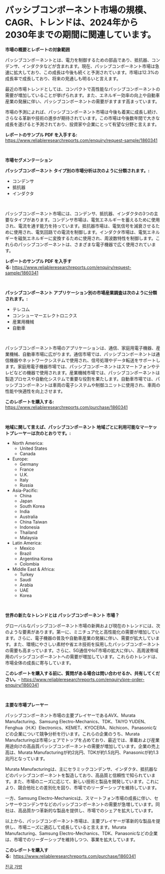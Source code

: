 <p><h1>パッシブコンポーネント市場の規模、CAGR、トレンドは、2024年から2030年までの期間に関連しています。</h1></p><p><strong>市場の概要とレポートの対象範囲</strong></p>
<p><p>パッシブコンポーネントとは、電力を制御するための部品であり、抵抗器、コンデンサ、インダクタなどが含まれます。現在、パッシブコンポーネント市場は急速に拡大しており、この成長は今後も続くと予測されています。市場は12.3%の成長率で成長しており、将来の見通しも明るいと言えます。</p><p>最近の市場トレンドとしては、コンパクトで高性能なパッシブコンポーネントの需要が増加していることが挙げられます。また、エネルギー効率の向上や自動車産業の発展に伴い、パッシブコンポーネントの需要がますます高まっています。</p><p>市場の予測によれば、パッシブコンポーネント市場は今後も着実に成長し続け、さらなる革新や技術の進歩が期待されています。この市場は今後数年間で大きな成長を遂げると予測されており、投資家や企業にとって有望な分野と言えます。</p></p>
<p><strong>レポートのサンプル PDF を入手する:</strong> <a href="https://www.reliableresearchreports.com/enquiry/request-sample/1860341">https://www.reliableresearchreports.com/enquiry/request-sample/1860341</a></p>
<p>&nbsp;</p>
<p><strong>市場セグメンテーション</strong></p>
<p><strong>パッシブコンポーネント タイプ別の市場分析は次のように分類されます。:</strong></p>
<p><ul><li>コンデンサ</li><li>抵抗器</li><li>インダクタ</li></ul></p>
<p>&nbsp;</p>
<p><p>パッシブコンポーネント市場には、コンデンサ、抵抗器、インダクタの3つの主要なタイプがあります。コンデンサ市場は、電気エネルギーを蓄えるために使用され、電流を通す能力を持っています。抵抗器市場は、電気信号を減衰させるために使用され、電気回路での電流を制御します。インダクタ市場は、電気エネルギーを磁気エネルギーに変換するために使用され、周波数特性を制御します。これらのパッシブコンポーネントは、さまざまな電子機器で広く使用されています。</p></p>
<p><strong>レポートのサンプル PDF を入手する:</strong>&nbsp;<a href="https://www.reliableresearchreports.com/enquiry/request-sample/1860341">https://www.reliableresearchreports.com/enquiry/request-sample/1860341</a></p>
<p>&nbsp;</p>
<p><strong> パッシブコンポーネント アプリケーション別の市場産業調査は次のように分類されます。:</strong></p>
<p><ul><li>テレコム</li><li>コンシューマーエレクトロニクス</li><li>産業用機械</li><li>自動車</li></ul></p>
<p>&nbsp;</p>
<p><p>パッシブコンポーネント市場のアプリケーションは、通信、家庭用電子機器、産業機械、自動車市場に広がります。通信市場では、パッシブコンポーネントは通信機器やネットワークシステムで使用され、信号処理やデータ転送をサポートします。家庭用電子機器市場では、パッシブコンポーネントはスマートフォンやテレビなどの機器で使用されます。産業機械市場では、パッシブコンポーネントは製造プロセスや自動化システムで重要な役割を果たします。自動車市場では、パッシブコンポーネントは車両の電子システムや制御ユニットに使用され、車両の性能や快適性を向上させます。</p></p>
<p><strong>このレポートを購入する:</strong>&nbsp; <a href="https://www.reliableresearchreports.com/purchase/1860341">https://www.reliableresearchreports.com/purchase/1860341</a></p>
<p>&nbsp;</p>
<p><strong>地域に関して言えば、パッシブコンポーネント 地域ごとに利用可能なマーケットプレーヤーは次のとおりです。:</strong></p>
<p><ul>
    <li>
        North America:
        <ul>
            <li>United States</li>
            <li>Canada</li>
        </ul>
    </li>
    <li>
        Europe:
        <ul>
            <li>Germany</li>
            <li>France</li>
            <li>U.K.</li>
            <li>Italy</li>
            <li>Russia</li>
        </ul>
    </li>
    <li>
        Asia-Pacific:
        <ul>
            <li>China</li>
            <li>Japan</li>
            <li>South Korea</li>
            <li>India</li>
            <li>Australia</li>
            <li>China Taiwan</li>
            <li>Indonesia</li>
            <li>Thailand</li>
            <li>Malaysia</li>
        </ul>
    </li>
    <li>
        Latin America:
        <ul>
            <li>Mexico</li>
            <li>Brazil</li>
            <li>Argentina Korea</li>
            <li>Colombia</li>
        </ul>
    </li>
    <li>
        Middle East & Africa:
        <ul>
            <li>Turkey</li>
            <li>Saudi</li>
            <li>Arabia</li>
            <li>UAE</li>
            <li>Korea</li>
        </ul>
    </li>
    </ul></p>
<p>&nbsp;</p>
<p><strong>世界の新たなトレンドとは パッシブコンポーネント 市場？</strong></p>
<p><p>グローバルなパッシブコンポーネント市場の新興および現在のトレンドには、次のような要素があります。第一に、ミニチュア化と高性能化の需要が増加しています。さらに、電子機器の普及や自動車産業の発展に伴い、需要が拡大しています。また、環境にやさしい素材や省エネ技術を採用したパッシブコンポーネントの需要も高まっています。さらに、5G通信やIoT市場の拡大に伴い、高周波帯域用のパッシブコンポーネントへの需要が増加しています。これらのトレンドは、市場全体の成長に寄与しています。</p></p>
<p><strong>このレポートを購入する前に、質問がある場合は問い合わせるか、共有してください。</strong>- <a href="https://www.reliableresearchreports.com/enquiry/pre-order-enquiry/1860341">https://www.reliableresearchreports.com/enquiry/pre-order-enquiry/1860341</a></p>
<p>&nbsp;</p>
<p><strong>主要な市場プレーヤー</strong></p>
<p><p>パッシブコンポーネント市場の主要プレイヤーであるAVX、Murata Manufacturing、Samsung Electro-Mechanics、TDK、TAIYO YUDEN、Fenghua（H.K）Electronics、KEMET、KYOCERA、Nichicon、Panasonicなどの企業について競争分析を行います。これらの企業のうち、Murata Manufacturingは市場シェアでトップを占めており、最近では、車載および産業用途向けの高品質パッシブコンポーネントの需要が増加しています。企業の売上高は、Murata Manufacturingが約2兆円、TDKが約1.5兆円、Panasonicが約1.3兆円となっています。</p><p>Murata Manufacturingは、主にセラミックコンデンサ、インダクタ、抵抗器などのパッシブコンポーネントを製造しており、高品質と信頼性で知られています。また、市場のニーズに応じて、新しい技術と製品を開発しています。これにより、競合他社との差別化を図り、市場でのリーダーシップを維持しています。</p><p>一方、Samsung Electro-Mechanicsは、スマートフォン市場の成長に伴い、センサーやコンデンサなどのパッシブコンポーネントの需要が急増しています。同社は、高品質かつ革新的な製品を提供し、市場でのシェアを拡大しています。</p><p>以上から、パッシブコンポーネント市場は、主要プレイヤーが革新的な製品を提供し、市場ニーズに適応して成長していると言えます。Murata Manufacturing、Samsung Electro-Mechanics、TDK、Panasonicなどの企業は、市場でのリーダーシップを維持しつつ、事業を拡大しています。</p></p>
<p><strong>このレポートを購入する:</strong>&nbsp;&nbsp;<a href="https://www.reliableresearchreports.com/purchase/1860341">https://www.reliableresearchreports.com/purchase/1860341</a></p>
<p><p><a href="https://medium.com/@samuelstartryk7867t6/%EC%A7%84%EA%B3%B5-%EB%B0%B1-%EC%8B%9C%EC%9E%A5-%EA%B7%9C%EB%AA%A8-cagr-%ED%8A%B8%EB%A0%8C%EB%93%9C-2024-2030-f21c419c4bb4">진공 가방</a></p></p>